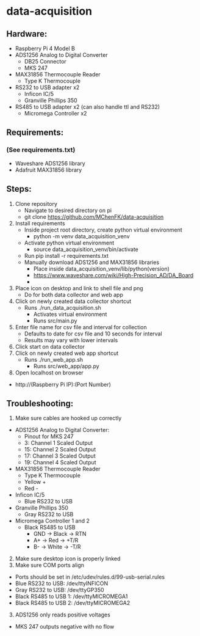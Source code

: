 # data-acquisition

## Hardware:
- Raspberry Pi 4 Model B
- ADS1256 Analog to Digital Converter
  - DB25 Connector
  - MKS 247
- MAX31856 Thermocouple Reader
  - Type K Thermocouple
- RS232 to USB adapter x2
  - Inficon IC/5
  - Granville Phillips 350
- RS485 to USB adapter x2 (can also handle ttl and RS232)
  - Micromega Controller x2

## Requirements:
### (See requirements.txt)
- Waveshare ADS1256 library
- Adafruit MAX31856 library

## Steps:
1. Clone repository
   - Navigate to desired directory on pi
   - git clone https://github.com/MChenFK/data-acquisition
1. Install requirements
   - Inside project root directory, create python virtual environment
     - python -m venv data_acquisition_venv
   - Activate python virtual environment
     - source data_acquisition_venv/bin/activate
   - Run pip install -r requirements.txt
   - Manually download ADS1256 and MAX31856 libraries
     - Place inside data_acquisition_venv/lib/python(version)
     - https://www.waveshare.com/wiki/High-Precision_AD/DA_Board
     - 
2. Place icon on desktop and link to shell file and png
   - Do for both data collector and web app
3. Click on newly created data collector shortcut
   - Runs ./run_data_acquisition.sh
     - Activates virtual environment
     - Runs src/main.py
4. Enter file name for csv file and interval for collection
   - Defaults to date for csv file and 10 seconds for interval
   - Results may vary with lower intervals
5. Click start on data collector
6. Click on newly created web app shortcut
     - Runs ./run_web_app.sh
        - Runs src/web_app/app.py
7. Open localhost on browser
  - http://(Raspberry Pi IP):(Port Number)

## Troubleshooting:
1. Make sure cables are hooked up correctly
  - ADS1256 Analog to Digital Converter:
    - Pinout for MKS 247
    - 3: Channel 1 Scaled Output
    - 15: Channel 2 Scaled Output
    - 17: Channel 3 Scaled Output
    - 19: Channel 4 Scaled Output
  - MAX31856 Thermocouple Reader
    - Type K Thermocouple
    - Yellow +
    - Red -
  - Inficon IC/5
    - Blue RS232 to USB
  - Granville Phillips 350
    - Gray RS232 to USB
  - Micromega Controller 1 and 2
    - Black RS485 to USB
      - GND -> Black -> RTN
      - A+ -> Red -> +T/R
      - B- -> White -> -T/R
2. Make sure desktop icon is properly linked
3. Make sure COM ports align
  - Ports should be set in /etc/udev/rules.d/99-usb-serial.rules
  - Blue RS232 to USB: /dev/ttyINFICON
  - Gray RS232 to USB: /dev/ttyGP350
  - Black RS485 to USB 1: /dev/ttyMICROMEGA1
  - Black RS485 to USB 2: /dev/ttyMICROMEGA2
3. ADS1256 only reads positive voltages
  - MKS 247 outputs negative with no flow


